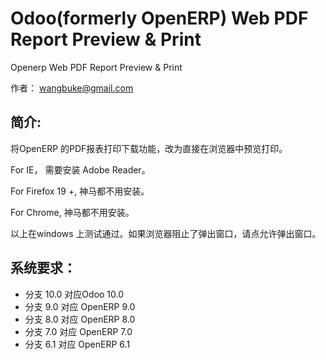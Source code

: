 Odoo(formerly OpenERP) Web PDF Report Preview & Print
==============

Openerp Web PDF Report Preview & Print

作者： wangbuke@gmail.com

简介:
------

将OpenERP 的PDF报表打印下载功能，改为直接在浏览器中预览打印。

For IE， 需要安装 Adobe Reader。

For Firefox 19 +, 神马都不用安装。

For Chrome, 神马都不用安装。

以上在windows 上测试通过。如果浏览器阻止了弹出窗口，请点允许弹出窗口。


系统要求：
----------

* 分支 10.0 对应Odoo 10.0 
* 分支 9.0 对应 OpenERP 9.0 
* 分支 8.0 对应 OpenERP 8.0 
* 分支 7.0 对应 OpenERP 7.0 
* 分支 6.1 对应 OpenERP 6.1 


